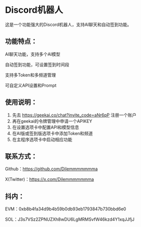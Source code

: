 # Discord机器人 
这是一个功能强大的Discord机器人，支持AI聊天和自动签到功能。 

## 功能特点： 

AI聊天功能，支持多个AI模型 

自动签到功能，可设置签到时间段 

支持多Token和多频道管理 

可自定义API设置和Prompt 

## 使用说明： 
1. 先去 https://geekai.co/chat?invite_code=aNr6pP 注册一个账户 
2. 再在geekai的令牌管理中申请一个APIKEY 
3. 在设置选项卡中配置API和模型信息 
4. 在AI版或签到版选项卡中添加Token和频道 
5. 在主程序选项卡中启动相应功能 
## 联系方式： 
 Github：https://github.com/Dilemmmmmmma 

 X(Twitter)：https://x.com/Dilemmmmmmma 
## 抖内： 
EVM：0xb8b4fa34d9b4b59b0db93eb1793847b730bbd6e0 

SOL：J3s7VSz2ZPNUZXh8wDU6LgMRMSvfW46kzd4Y1xqJJfjJ 

